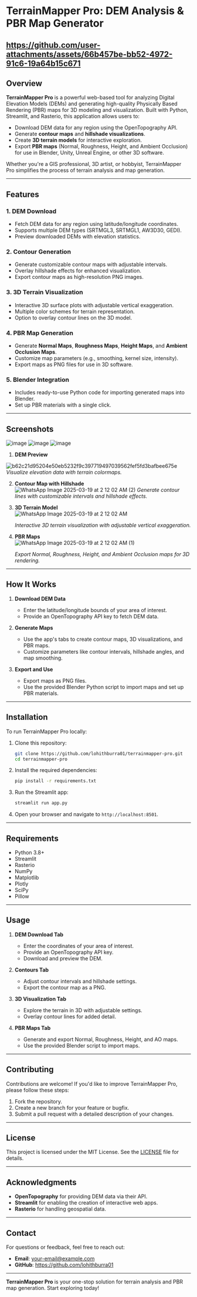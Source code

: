 # TerrainMapper Pro: DEM Analysis & PBR Map Generator

https://github.com/user-attachments/assets/66b457be-bb52-4972-91c6-19a64b15c671
---

## Overview

**TerrainMapper Pro** is a powerful web-based tool for analyzing Digital Elevation Models (DEMs) and generating high-quality Physically Based Rendering (PBR) maps for 3D modeling and visualization. Built with Python, Streamlit, and Rasterio, this application allows users to:

- Download DEM data for any region using the OpenTopography API.
- Generate **contour maps** and **hillshade visualizations**.
- Create **3D terrain models** for interactive exploration.
- Export **PBR maps** (Normal, Roughness, Height, and Ambient Occlusion) for use in Blender, Unity, Unreal Engine, or other 3D software.

Whether you're a GIS professional, 3D artist, or hobbyist, TerrainMapper Pro simplifies the process of terrain analysis and map generation.

---

## Features

### 1. **DEM Download**
   - Fetch DEM data for any region using latitude/longitude coordinates.
   - Supports multiple DEM types (SRTMGL3, SRTMGL1, AW3D30, GEDI).
   - Preview downloaded DEMs with elevation statistics.

### 2. **Contour Generation**
   - Generate customizable contour maps with adjustable intervals.
   - Overlay hillshade effects for enhanced visualization.
   - Export contour maps as high-resolution PNG images.

### 3. **3D Terrain Visualization**
   - Interactive 3D surface plots with adjustable vertical exaggeration.
   - Multiple color schemes for terrain representation.
   - Option to overlay contour lines on the 3D model.

### 4. **PBR Map Generation**
   - Generate **Normal Maps**, **Roughness Maps**, **Height Maps**, and **Ambient Occlusion Maps**.
   - Customize map parameters (e.g., smoothing, kernel size, intensity).
   - Export maps as PNG files for use in 3D software.

### 5. **Blender Integration**
   - Includes ready-to-use Python code for importing generated maps into Blender.
   - Set up PBR materials with a single click.

---

## Screenshots

![image](https://github.com/user-attachments/assets/fb7028e5-3156-47a3-9fc6-328588c41177) ![image](https://github.com/user-attachments/assets/6e7e4884-468e-49bd-bb72-06a1d1868245) ![image](https://github.com/user-attachments/assets/092ac1e6-5bab-4e30-a062-da63bd146e17)




1. **DEM Preview**  

![b62c21d95204e50eb5232f9c397719497039562fef5fd3bafbee675e](https://github.com/user-attachments/assets/95651bcb-c917-4324-a4f2-f5a4187d1230)    
   *Visualize elevation data with terrain colormaps.*

2. **Contour Map with Hillshade**  
![WhatsApp Image 2025-03-19 at 2 12 02 AM (2)](https://github.com/user-attachments/assets/e4efb015-73d3-4e0d-bc39-8b3a9e19b5d5)
   *Generate contour lines with customizable intervals and hillshade effects.*

3. **3D Terrain Model**  
![WhatsApp Image 2025-03-19 at 2 12 02 AM](https://github.com/user-attachments/assets/0a90aacc-0808-4835-a14e-f3d40aadd2f0)

   *Interactive 3D terrain visualization with adjustable vertical exaggeration.*

4. **PBR Maps**  
![WhatsApp Image 2025-03-19 at 2 12 02 AM (1)](https://github.com/user-attachments/assets/aa68ee25-dea3-430f-b867-a9d2fb133e7e)

   *Export Normal, Roughness, Height, and Ambient Occlusion maps for 3D rendering.*

---

## How It Works

1. **Download DEM Data**  
   - Enter the latitude/longitude bounds of your area of interest.
   - Provide an OpenTopography API key to fetch DEM data.

2. **Generate Maps**  
   - Use the app's tabs to create contour maps, 3D visualizations, and PBR maps.
   - Customize parameters like contour intervals, hillshade angles, and map smoothing.

3. **Export and Use**  
   - Export maps as PNG files.
   - Use the provided Blender Python script to import maps and set up PBR materials.

---

## Installation

To run TerrainMapper Pro locally:

1. Clone this repository:
   ```bash
   git clone https://github.com/lohithburra01/terrainmapper-pro.git
   cd terrainmapper-pro
   ```

2. Install the required dependencies:
   ```bash
   pip install -r requirements.txt
   ```

3. Run the Streamlit app:
   ```bash
   streamlit run app.py
   ```

4. Open your browser and navigate to `http://localhost:8501`.

---

## Requirements

- Python 3.8+
- Streamlit
- Rasterio
- NumPy
- Matplotlib
- Plotly
- SciPy
- Pillow

---

## Usage

1. **DEM Download Tab**  
   - Enter the coordinates of your area of interest.
   - Provide an OpenTopography API key.
   - Download and preview the DEM.

2. **Contours Tab**  
   - Adjust contour intervals and hillshade settings.
   - Export the contour map as a PNG.

3. **3D Visualization Tab**  
   - Explore the terrain in 3D with adjustable settings.
   - Overlay contour lines for added detail.

4. **PBR Maps Tab**  
   - Generate and export Normal, Roughness, Height, and AO maps.
   - Use the provided Blender script to import maps.

---

## Contributing

Contributions are welcome! If you'd like to improve TerrainMapper Pro, please follow these steps:

1. Fork the repository.
2. Create a new branch for your feature or bugfix.
3. Submit a pull request with a detailed description of your changes.

---

## License

This project is licensed under the MIT License. See the [LICENSE](LICENSE) file for details.

---

## Acknowledgments

- **OpenTopography** for providing DEM data via their API.
- **Streamlit** for enabling the creation of interactive web apps.
- **Rasterio** for handling geospatial data.

---

## Contact

For questions or feedback, feel free to reach out:

- **Email**: your-email@example.com
- **GitHub**: https://github.com/lohithburra01

---

**TerrainMapper Pro** is your one-stop solution for terrain analysis and PBR map generation. Start exploring today! 
